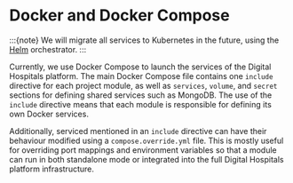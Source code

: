 # Docker and Docker Compose

:::{note}
We will migrate all services to Kubernetes in the future, using the [Helm](https://helm.sh/docs/) orchestrator.
:::

Currently, we use Docker Compose to launch the services of the Digital Hospitals platform. The main Docker Compose file contains one `include` directive for each project module, as well as `services`, `volume`, and `secret` sections for defining shared services such as MongoDB. The use of the `include` directive means that each module is responsible for defining its own Docker services.

Additionally, serviced mentioned in an `include` directive can have their behaviour modified using a `compose.override.yml` file. This is mostly useful for overriding port mappings and environment variables so that a module can run in both standalone mode or integrated into the full Digital Hospitals platform infrastructure.
